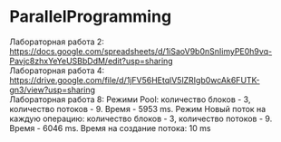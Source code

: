 # ParallelProgramming
Лабораторная работа 2: https://docs.google.com/spreadsheets/d/1iSaoV9b0nSnIimyPE0h9vq-Pavjc8zhxYeYeUSBbDdM/edit?usp=sharing           
Лабораторная работа 4: https://drive.google.com/file/d/1jFV56HEtqlV5lZRIgb0wcAk6FUTK-gn3/view?usp=sharing                     
Лабораторная работа 8:
  Режими Pool: количество блоков - 3, количество потоков - 9. Время - 5953 ms.
  Режим Новый поток на каждую операцию: количество блоков - 3, количество потоков - 9. Время - 6046 ms.
  Время на создание потока: 10 ms
